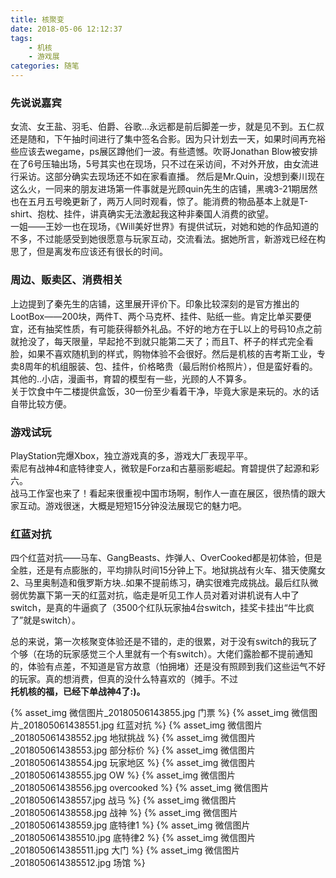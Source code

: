 ```yaml
---
title: 核聚变
date: 2018-05-06 12:12:37
tags: 
    - 机核
    - 游戏展
categories: 随笔
---
```


### 先说说嘉宾
女流、女王盐、羽毛、伯爵、谷歌...永远都是前后脚差一步，就是见不到。五仁叔还是随和，下午抽时间进行了集中签名合影。因为只计划去一天，如果时间再充裕些应该去wegame，ps展区蹲他们一波。有些遗憾。吹哥Jonathan Blow被安排在了6号压轴出场，5号其实也在现场，只不过在采访间，不对外开放，由女流进行采访。这部分确实去现场还不如在家看直播。
然后是Mr.Quin，没想到秦川现在这么火，一同来的朋友进场第一件事就是光顾quin先生的店铺，黑魂3-21期居然也在五月五号晚更新了，两万人同时观看，惊了。能消费的物品基本上就是T-shirt、抱枕、挂件，讲真确实无法激起我这种非秦国人消费的欲望。  
一姐——王妙一也在现场，《Will美好世界》有提供试玩，对她和她的作品知道的不多，不过能感受到她很愿意与玩家互动，交流看法。据她所言，新游戏已经在构思了，但是离发布应该还有很长的时间。  

### 周边、贩卖区、消费相关
上边提到了秦先生的店铺，这里展开评价下。印象比较深刻的是官方推出的LootBox——200块，两件T、两个马克杯、挂件、贴纸一些。肯定比单买要便宜，还有抽奖性质，有可能获得额外礼品。不好的地方在于L以上的号码10点之前就抢没了，每天限量，早起抢不到就只能第二天了；而且T、杯子的样式完全看脸，如果不喜欢随机到的样式，购物体验不会很好。然后是机核的吉考斯工业，专卖8周年的机组服装、包、挂件，价格略贵（最后附价格照片），但是蛮好看的。其他的..小店，漫画书，育碧的模型有一些，光顾的人不算多。  
关于饮食中午二楼提供盒饭，30一份至少看着干净，毕竟大家是来玩的。水的话自带比较方便。

### 游戏试玩
PlayStation完爆Xbox，独立游戏真的多，游戏大厂表现平平。    
索尼有战神4和底特律变人，微软是Forza和古墓丽影崛起。育碧提供了起源和彩六。  
战马工作室也来了！看起来很重视中国市场啊，制作人一直在展区，很热情的跟大家互动。游戏很迷，大概是短短15分钟没法展现它的魅力吧。

### 红蓝对抗
四个红蓝对抗——马车、GangBeasts、炸弹人、OverCooked都是初体验，但是全胜，还是有点膨胀的，平均排队时间15分钟上下。地狱挑战有火车、猎天使魔女2、马里奥制造和俄罗斯方块..如果不提前练习，确实很难完成挑战。最后红队微弱优势赢下第一天的红蓝对抗，临走是听见工作人员对着对讲机说有人中了switch，是真的牛逼疯了（3500个红队玩家抽4台switch，挂奖卡挂出“牛比疯了”就是switch）。  

总的来说，第一次核聚变体验还是不错的，走的很累，对于没有switch的我玩了个够（在场的玩家感觉三个人里就有一个有switch）。大佬们露脸都不提前通知的，体验有点差，不知道是官方故意（怕拥堵）还是没有照顾到我们这些运气不好的玩家。真的想消费，但真的没什么特喜欢的（摊手。不过  
**托机核的福，已经下单战神4了:)。**  

{% asset_img 微信图片_20180506143855.jpg 门票 %}
{% asset_img 微信图片_201805061438551.jpg 红蓝对抗 %}
{% asset_img 微信图片_201805061438552.jpg 地狱挑战 %}
{% asset_img 微信图片_201805061438553.jpg 部分标价 %}
{% asset_img 微信图片_201805061438554.jpg 玩家地区 %}
{% asset_img 微信图片_201805061438555.jpg OW %}
{% asset_img 微信图片_201805061438556.jpg overcooked %}
{% asset_img 微信图片_201805061438557.jpg 战马 %}
{% asset_img 微信图片_201805061438558.jpg 战神 %}
{% asset_img 微信图片_201805061438559.jpg 底特律1 %}
{% asset_img 微信图片_2018050614385510.jpg 底特律2 %}
{% asset_img 微信图片_2018050614385511.jpg 大门 %}
{% asset_img 微信图片_2018050614385512.jpg 场馆 %}